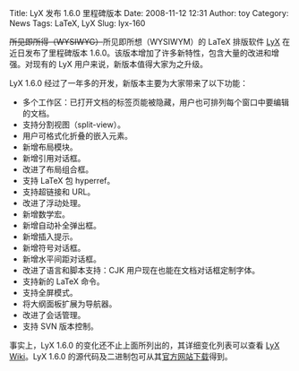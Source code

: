 Title: LyX 发布 1.6.0 里程碑版本
Date: 2008-11-12 12:31
Author: toy
Category: News
Tags: LaTeX, LyX
Slug: lyx-160

~~所见即所得（WYSIWYG）~~所见即所想（WYSIWYM）的 LaTeX 排版软件
[LyX](http://linuxtoy.org/archives/lyx.html) 在近日发布了里程碑版本
1.6.0。该版本增加了许多新特性，包含大量的改进和增强。对现有的 LyX
用户来说，新版本值得大家为之升级。

LyX 1.6.0 经过了一年多的开发，新版本主要为大家带来了以下功能：

-   多个工作区：已打开文档的标签页能被隐藏，用户也可排列每个窗口中要编辑的文档。
-   支持分割视图（split-view）。
-   用户可格式化折叠的嵌入元素。
-   新增布局模块。
-   新增引用对话框。
-   改进了布局组合框。
-   支持 LaTeX 包 hyperref。
-   支持超链接和 URL。
-   改进了浮动处理。
-   新增数学宏。
-   新增自动补全弹出框。
-   新增插入提示。
-   新增符号对话框。
-   新增水平间距对话框。
-   改进了语言和脚本支持：CJK 用户现在也能在文档对话框定制字体。
-   支持新的 LaTeX 命令。
-   支持全屏模式。
-   将大纲面板扩展为导航器。
-   改进了会话管理。
-   支持 SVN 版本控制。

事实上，LyX 1.6.0 的变化还不止上面所列出的，其详细变化列表可以查看 [LyX
Wiki](http://wiki.lyx.org/LyX/NewInLyX16)。LyX 1.6.0
的源代码及二进制包可从其[官方网站下载](http://www.lyx.org/Download)得到。
